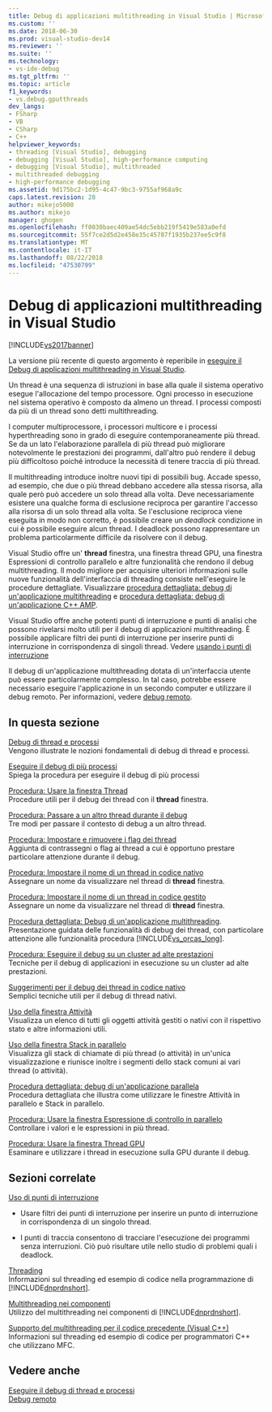 ```yaml
---
title: Debug di applicazioni multithreading in Visual Studio | Microsoft Docs
ms.custom: ''
ms.date: 2018-06-30
ms.prod: visual-studio-dev14
ms.reviewer: ''
ms.suite: ''
ms.technology:
- vs-ide-debug
ms.tgt_pltfrm: ''
ms.topic: article
f1_keywords:
- vs.debug.gputthreads
dev_langs:
- FSharp
- VB
- CSharp
- C++
helpviewer_keywords:
- threading [Visual Studio], debugging
- debugging [Visual Studio], high-performance computing
- debugging [Visual Studio], multithreaded
- multithreaded debugging
- high-performance debugging
ms.assetid: 9d175bc2-1d95-4c47-9bc3-9755af968a9c
caps.latest.revision: 28
author: mikejo5000
ms.author: mikejo
manager: ghogen
ms.openlocfilehash: ff0030baec409ae54dc5ebb219f5419e583a0efd
ms.sourcegitcommit: 55f7ce2d5d2e458e35c45787f1935b237ee5c9f8
ms.translationtype: MT
ms.contentlocale: it-IT
ms.lasthandoff: 08/22/2018
ms.locfileid: "47530799"
---
```

# <a name="debug-multithreaded-applications-in-visual-studio"></a>Debug di applicazioni multithreading in Visual Studio
[!INCLUDE[vs2017banner](../includes/vs2017banner.md)]

La versione più recente di questo argomento è reperibile in [eseguire il Debug di applicazioni multithreading in Visual Studio](https://docs.microsoft.com/visualstudio/debugger/debug-multithreaded-applications-in-visual-studio).  
  
Un thread è una sequenza di istruzioni in base alla quale il sistema operativo esegue l'allocazione del tempo processore. Ogni processo in esecuzione nel sistema operativo è composto da almeno un thread. I processi composti da più di un thread sono detti multithreading.  
  
 I computer multiprocessore, i processori multicore e i processi hyperthreading sono in grado di eseguire contemporaneamente più thread. Se da un lato l'elaborazione parallela di più thread può migliorare notevolmente le prestazioni dei programmi, dall'altro può rendere il debug più difficoltoso poiché introduce la necessità di tenere traccia di più thread.  
  
 Il multithreading introduce inoltre nuovi tipi di possibili bug. Accade spesso, ad esempio, che due o più thread debbano accedere alla stessa risorsa, alla quale però può accedere un solo thread alla volta. Deve necessariamente esistere una qualche forma di esclusione reciproca per garantire l'accesso alla risorsa di un solo thread alla volta. Se l'esclusione reciproca viene eseguita in modo non corretto, è possibile creare un *deadlock* condizione in cui è possibile eseguire alcun thread. I deadlock possono rappresentare un problema particolarmente difficile da risolvere con il debug.  
  
 Visual Studio offre un' **thread** finestra, una finestra thread GPU, una finestra Espressioni di controllo parallelo e altre funzionalità che rendono il debug multithreading. Il modo migliore per acquisire ulteriori informazioni sulle nuove funzionalità dell'interfaccia di threading consiste nell'eseguire le procedure dettagliate. Visualizzare [procedura dettagliata: debug di un'applicazione multithreading](../debugger/walkthrough-debugging-a-multithreaded-application.md) e [procedura dettagliata: debug di un'applicazione C++ AMP](http://msdn.microsoft.com/library/40e92ecc-f6ba-411c-960c-b3047b854fb5).  
  
 Visual Studio offre anche potenti punti di interruzione e punti di analisi che possono rivelarsi molto utili per il debug di applicazioni multithreading. È possibile applicare filtri dei punti di interruzione per inserire punti di interruzione in corrispondenza di singoli thread. Vedere [usando i punti di interruzione](../debugger/using-breakpoints.md)  
  
 Il debug di un'applicazione multithreading dotata di un'interfaccia utente può essere particolarmente complesso. In tal caso, potrebbe essere necessario eseguire l'applicazione in un secondo computer e utilizzare il debug remoto. Per informazioni, vedere [debug remoto](../debugger/remote-debugging.md).  
  
## <a name="in-this-section"></a>In questa sezione  
 [Debug di thread e processi](../debugger/debug-threads-and-processes.md)  
 Vengono illustrate le nozioni fondamentali di debug di thread e processi.  
  
 [Eseguire il debug di più processi](../debugger/debug-multiple-processes.md)  
 Spiega la procedura per eseguire il debug di più processi  
  
 [Procedura: Usare la finestra Thread](../debugger/how-to-use-the-threads-window.md)  
 Procedure utili per il debug dei thread con il **thread** finestra.  
  
 [Procedura: Passare a un altro thread durante il debug](../debugger/how-to-switch-to-another-thread-while-debugging.md)  
 Tre modi per passare il contesto di debug a un altro thread.  
  
 [Procedura: Impostare e rimuovere i flag dei thread](../debugger/how-to-flag-and-unflag-threads.md)  
 Aggiunta di contrassegni o flag ai thread a cui è opportuno prestare particolare attenzione durante il debug.  
  
 [Procedura: Impostare il nome di un thread in codice nativo](../debugger/how-to-set-a-thread-name-in-native-code.md)  
 Assegnare un nome da visualizzare nel thread di **thread** finestra.  
  
 [Procedura: Impostare il nome di un thread in codice gestito](../debugger/how-to-set-a-thread-name-in-managed-code.md)  
 Assegnare un nome da visualizzare nel thread di **thread** finestra.  
  
 [Procedura dettagliata: Debug di un'applicazione multithreading](../debugger/walkthrough-debugging-a-multithreaded-application.md).  
 Presentazione guidata delle funzionalità di debug dei thread, con particolare attenzione alle funzionalità procedura [!INCLUDE[vs_orcas_long](../includes/vs-orcas-long-md.md)].  
  
 [Procedura: Eseguire il debug su un cluster ad alte prestazioni](../debugger/how-to-debug-on-a-high-performance-cluster.md)  
 Tecniche per il debug di applicazioni in esecuzione su un cluster ad alte prestazioni.  
  
 [Suggerimenti per il debug dei thread in codice nativo](../debugger/tips-for-debugging-threads-in-native-code.md)  
 Semplici tecniche utili per il debug di thread nativi.  
  
 [Uso della finestra Attività](../debugger/using-the-tasks-window.md)  
 Visualizza un elenco di tutti gli oggetti attività gestiti o nativi con il rispettivo stato e altre informazioni utili.  
  
 [Uso della finestra Stack in parallelo](../debugger/using-the-parallel-stacks-window.md)  
 Visualizza gli stack di chiamate di più thread (o attività) in un'unica visualizzazione e riunisce inoltre i segmenti dello stack comuni ai vari thread (o attività).  
  
 [Procedura dettagliata: debug di un'applicazione parallela](../debugger/walkthrough-debugging-a-parallel-application.md)  
 Procedura dettagliata che illustra come utilizzare le finestre Attività in parallelo e Stack in parallelo.  
  
 [Procedura: Usare la finestra Espressione di controllo in parallelo](../debugger/how-to-use-the-parallel-watch-window.md)  
 Controllare i valori e le espressioni in più thread.  
  
 [Procedura: Usare la finestra Thread GPU](../debugger/how-to-use-the-gpu-threads-window.md)  
 Esaminare e utilizzare i thread in esecuzione sulla GPU durante il debug.  
  
## <a name="related-sections"></a>Sezioni correlate  
 [Uso di punti di interruzione](../debugger/using-breakpoints.md)  
 -   Usare filtri dei punti di interruzione per inserire un punto di interruzione in corrispondenza di un singolo thread.  
  
-   I punti di traccia consentono di tracciare l'esecuzione dei programmi senza interruzioni. Ciò può risultare utile nello studio di problemi quali i deadlock.  
  
 [Threading](http://msdn.microsoft.com/library/7b46a7d9-c6f1-46d1-a947-ae97471bba87)  
 Informazioni sul threading ed esempio di codice nella programmazione di [!INCLUDE[dnprdnshort](../includes/dnprdnshort-md.md)].  
  
 [Multithreading nei componenti](http://msdn.microsoft.com/library/2fc31e68-fb71-4544-b654-0ce720478779)  
 Utilizzo del multithreading nei componenti di [!INCLUDE[dnprdnshort](../includes/dnprdnshort-md.md)].  
  
 [Supporto del multithreading per il codice precedente (Visual C++)](http://msdn.microsoft.com/library/24425b1f-5031-4c6b-aac7-017115a40e7c)  
 Informazioni sul threading ed esempio di codice per programmatori C++ che utilizzano MFC.  
  
## <a name="see-also"></a>Vedere anche  
 [Eseguire il debug di thread e processi](../debugger/debug-threads-and-processes.md)   
 [Debug remoto](../debugger/remote-debugging.md)



